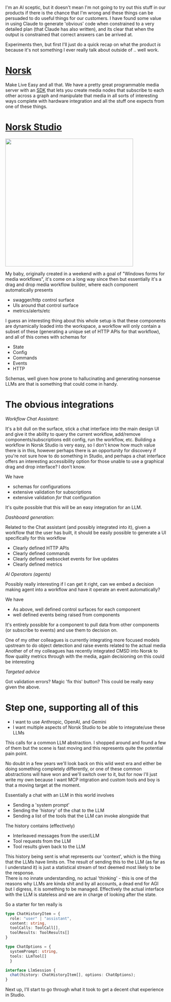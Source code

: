 I'm an AI sceptic, but it doesn't mean I'm not going to try out this stuff in our products if there is the chance that I'm wrong and these things can be persuaded to do useful things for our customers. 
I have found some value in using Claude to generate 'obvious' code when constrained to a very detailed plan (that Claude has also written), and its clear that when the output is constrained that correct answers can be arrived at. 

Experiments then, but first I'll just do a quick recap on what the product *is* because it's not something I ever really talk about outside of .. well work.

[Norsk](https://norsk.video/)
==

Make Live Easy and all that. We have a pretty great programmable media server with an [SDK](https://docs.norsk.video/media-sdk/1.0.400/norsk-sdk.html) that lets you create media nodes that subscribe to each other across a graph and manipulate that media in all sorts of interesting ways complete with hardware integration and all the stuff one expects from one of these things.

[Norsk Studio](https://norsk.video/norsk-studio-live-media-workflow-server/)
==

<img src="/img/studio.png" width="400px" />

My baby, originally created in a weekend with a goal of "Windows forms for media workflows", it's come on a long way since then but essentially it's a drag and drop media workflow builder, where each component automatically presents

- swagger/http control surface
- UIs around that control surface
- metrics/alerts/etc

I guess an interesting thing about this whole setup is that these components are dynamically loaded into the workspace, a workflow will only contain a subset of these (generating a unique set of HTTP APIs for that workflow), and all of this comes with schemas for

- State
- Config
- Commands
- Events
- HTTP 


Schemas, well given how prone to hallucinating and generating nonsense LLMs are that is something that could come in handy.

The obvious integrations
==

*Workflow Chat Assistant*: 

It's a bit dull on the surface, stick a chat interface into the main design UI and give it the ability to query the current workflow, add/remove components/subscriptions edit config, run the workflow, etc.
Building a workflow in Norsk Studio is very easy, so I don't know how much value there is in this, however perhaps there is an opportunity for discovery if you're not sure how to do something in Studio, and perhaps a chat interface offers an interesting accessibility option for those unable to use a graphical drag and drop interface? I don't know.

We have 

- schemas for configurations
- extensive validation for subscriptions
- extensive validation *for* that configuration 

It's quite possible that this will be an easy integration for an LLM.

*Dashboard generation*: 
 
Related to the Chat assistant (and possibly integrated into it), given a workflow that the user has built, it should be easily possible to generate a UI specifically for this workflow

- Clearly defined HTTP APIs 
- Clearly defined commands
- Clearly defined websocket events for live updates
- Clearly defined metrics

*AI Operators (agents)*

Possibly really interesting if I can get it right, can we embed a decision making agent into a workflow and have it operate an event automatically?

We have

- As above, well defined control surfaces for each component
- well defined events being raised from components

It's entirely possible for a component to pull data from other components (or subscribe to events) and use them to decision on.

One of my other colleagues is currently integrating more focused models upstream to do object detection and raise events related to the actual media
Another of of my colleagues has recently integrated CMSD into Norsk to flow quality metrics through with the media, again decisioning on this could be interesting

*Targeted advice*

Got validation errors? Magic 'fix this' button? This could be really easy given the above.

Step one, supporting all of this
==

- I want to use Anthropic, OpenAI, and Gemini
- I want multiple aspects of Norsk Studio to be able to integrate/use these LLMs

This calls for a common LLM abstraction. I shopped around and found a few of them but the scene is fast moving and this represents quite the potential pain point. 

No doubt in a few years we'll look back on this wild west era and either be doing something completely differently, or one of these common abstractions will have won and we'll switch over to it, but for now I'll just write my own because I want MCP intgration and custom tools and boy is that a moving target at the moment.

Essentially a chat with an LLM in this world involves

- Sending a 'system prompt'
- Sending the 'history' of the chat *to* the LLM
- Sending a list of the tools that the LLM can invoke alongside that

The history contains (effectively)

- Interleaved messages from the user/LLM
- Tool requests from the LLM
- Tool results given back to the LLM

This history being sent is what represents our 'context', which is the thing that the LLMs have limits on. The result of sending this to the LLM (as far as I understand it) is just a statistical stream of text deemed most likely to be the response.  
There is no innate understanding, no actual 'thinking' - this is one of the reasons why LLMs are kinda shit and by all accounts, a dead end for AGI but I digress, it is something to be managed.
Effectively the actual interface with the LLM is stateless and we are in charge of looking after the state.

So a starter for ten really is

```typescript
type ChatHistoryItem = {
  role: "user" | "assistant",
  content: string,
  toolCalls: ToolCall[],
  toolResults: ToolResults[]
}

type ChatOptions = {
  systemPrompt: string,
  tools: LLmTool[]
  }

interface LlmSession {
  chat(history: ChatHistoryItem[], options: ChatOptions);
}

```

Next up, I'll start to go through what it took to get a decent chat experience in Studio.



